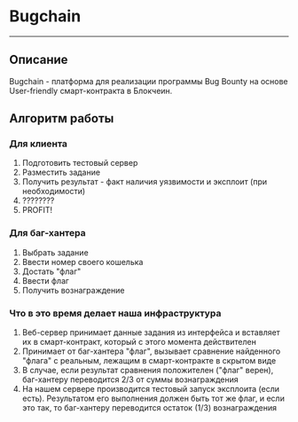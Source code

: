 # Bugchain
---------------------------------
## Описание
Bugchain - платформа для реализации программы Bug Bounty на основе User-friendly смарт-контракта в Блокчеин.
## Алгоритм работы
### Для клиента
1. Подготовить тестовый сервер
2. Разместить задание
3. Получить результат - факт наличия уязвимости и эксплоит (при необходимости)
4. ????????
5. PROFIT!
### Для баг-хантера
1. Выбрать задание
2. Ввести номер своего кошелька
3. Достать "флаг"
4. Ввести флаг
5. Получить вознаграждение
### Что в это время делает наша инфраструктура
1. Веб-сервер принимает данные задания из интерфейса и вставляет их в смарт-контракт, который с этого момента действителен
2. Принимает от баг-хантера "флаг", вызывает сравнение найденного "флага" с реальным, лежащим в смарт-контракте в скрытом виде
3. В случае, если результат сравнения положителен ("флаг" верен), баг-хантеру переводится 2/3 от суммы вознаграждения
4. На нашем сервере производится тестовый запуск эксплоита (если есть). Результатом его выполнения должен быть тот же флаг, и если это так, то баг-хантеру переводится остаток (1/3) вознаграждения
